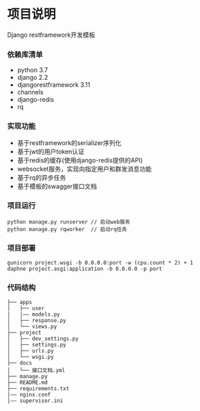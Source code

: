 # 项目说明 

Django restframework开发模板

### 依赖库清单
- python 3.7
- django 2.2
- djangorestframework 3.11
- channels
- django-redis
- rq

### 实现功能
- 基于restframework的serializer序列化
- 基于jwt的用户token认证  
- 基于redis的缓存(使用django-redis提供的API)
- websocket服务，实现向指定用户和群发消息功能
- 基于rq的异步任务
- 基于模板的swagger接口文档

### 项目运行
```shell script
python manage.py runserver // 启动web服务
python manage.py rqworker  // 启动rq任务
```

### 项目部署
```shell script
gunicorn project.wsgi -b 0.0.0.0:port -w (cpu.count * 2) + 1 
daphne project.asgi:application -b 0.0.0.0 -p port
```

### 代码结构
```
├── apps 
│   ├── user 
|   |—— models.py
│   ├── response.py 
│   └── views.py 
├── project 
│   ├── dev_settings.py 
│   ├── settings.py 
│   ├── urls.py 
│   └── wsgi.py 
├── docs 
│   └── 接口文档.yml 
├── manage.py 
├── README.md 
├── requirements.txt 
|—— nginx.conf
|—— supervisor.ini
```
